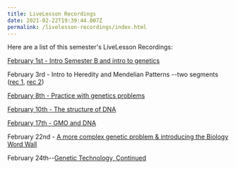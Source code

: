 ```yaml
---
title: LiveLesson Recordings
date: 2021-02-22T19:39:44.007Z
permalink: /livelesson-recordings/index.html
---
```

Here are a list of this semester's LiveLesson Recordings:

[February 1st - Intro Semester B and intro to genetics](https://www.connexus.com/external/livelesson/?url-path=pft69wm4la5i&domain=ww3.livelesson.com)

February 3rd - Intro to Heredity and Mendelian Patterns --two segments ([rec 1](https://www.connexus.com/external/livelesson/?url-path=p4z0z4h58jr9&domain=ww3.livelesson.com), [rec 2](https://www.connexus.com/external/livelesson/?url-path=p0uyu02u8tlj&domain=ww3.livelesson.com))

[February 8th - Practice with genetics problems](https://www.connexus.com/external/livelesson/?url-path=p7jhl3i018bc&domain=ww3.livelesson.com)

[February 10th - The structure of DNA](https://www.connexus.com/external/livelesson/?url-path=pmhfg53pxgbi&domain=ww3.livelesson.com)

[February 17th - GMO and DNA](https://www.connexus.com/external/livelesson/?url-path=pb1zch5fuqci&domain=ww3.livelesson.com)

February 22nd - [A more complex genetic problem & introducing the Biology Word Wall](https://www.connexus.com/external/livelesson/?url-path=pi1g2o2eet0k&domain=ww3.livelesson.com)

February 24th--[Genetic Technology, Continued](https://www.connexus.com/external/livelesson/?url-path=p5arxq7roe25&domain=ww3.livelesson.com)